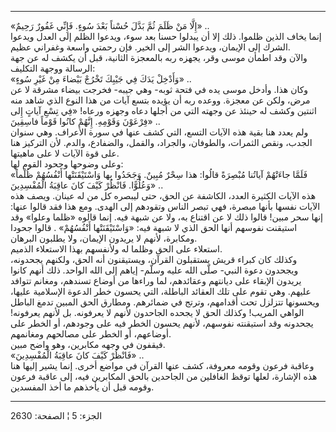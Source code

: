 ------------------------------------------------------------------------

«إِلَّا مَنْ ظَلَمَ ثُمَّ بَدَّلَ حُسْناً بَعْدَ سُوءٍ. فَإِنِّي غَفُورٌ رَحِيمٌ» ..  
إنما يخاف الذين ظلموا. ذلك إلا أن يبدلوا حسنا بعد سوء، ويدعوا الظلم إلى
العدل ويدعوا الشرك إلى الإيمان، ويدعوا الشر إلى الخير. فإن رحمتي واسعة
وغفراني عظيم.  
والآن وقد اطمأن موسى وقر، يجهزه ربه بالمعجزة الثانية، قبل أن يكشف له عن
جهة الرسالة ووجهة التكليف:  
«وَأَدْخِلْ يَدَكَ فِي جَيْبِكَ تَخْرُجْ بَيْضاءَ مِنْ غَيْرِ سُوءٍ» ..  
وكان هذا. وأدخل موسى يده في فتحة ثوبه- وهي جيبه- فخرجت بيضاء مشرقة لا عن
مرض، ولكن عن معجزة. ووعده ربه أن يؤيده بتسع آيات من هذا النوع الذي شاهد
منه اثنتين وكشف له حينئذ عن وجهته التي من أجلها دعاه وجهزه ورعاه! «فِي
تِسْعِ آياتٍ إِلى فِرْعَوْنَ وَقَوْمِهِ. إِنَّهُمْ كانُوا قَوْماً فاسِقِينَ» ..  
ولم يعدد هنا بقية هذه الآيات التسع، التي كشف عنها في سورة الأعراف. وهي
سنوان الجدب، ونقص الثمرات، والطوفان، والجراد، والقمل، والضفادع، والدم.
لأن التركيز هنا على قوة الآيات لا على ماهيتها.  
وعلى وضوحها وجحود القوم لها:  
«فَلَمَّا جاءَتْهُمْ آياتُنا مُبْصِرَةً قالُوا: هذا سِحْرٌ مُبِينٌ. وَجَحَدُوا بِها وَاسْتَيْقَنَتْها
أَنْفُسُهُمْ ظُلْماً وَعُلُوًّا. فَانْظُرْ كَيْفَ كانَ عاقِبَةُ الْمُفْسِدِينَ» ..  
هذه الآيات الكثيرة العدد، الكاشفة عن الحق، حتى ليبصره كل من له عينان.
ويصف هذه الآيات نفسها بأنها مبصرة، فهي تبصر الناس وتقودهم إلى الهدى. ومع
هذا فقد قالوا عنها: إنها سحر مبين! قالوا ذلك لا عن اقتناع به، ولا عن
شبهة فيه. إنما قالوه «ظلما وعلوا» وقد استيقنت نفوسهم أنها الحق الذي لا
شبهة فيه: «وَاسْتَيْقَنَتْها أَنْفُسُهُمْ» . قالوا جحودا ومكابرة، لأنهم لا يريدون
الإيمان، ولا يطلبون البرهان.  
استعلاء على الحق وظلما له ولأنفسهم بهذا الاستعلاء الذميم.  
وكذلك كان كبراء قريش يستقبلون القرآن، ويستيقنون أنه الحق، ولكنهم
يجحدونه، ويجحدون دعوة النبي- صلّى الله عليه وسلّم- إياهم إلى الله الواحد.
ذلك أنهم كانوا يريدون الإبقاء على ديانتهم وعقائدهم، لما وراءها من أوضاع
تسندهم، ومغانم تتوافد عليهم. وهي تقوم على تلك العقائد الباطلة، التي
يحسون خطر الدعوة الإسلامية عليها، ويحسونها تتزلزل تحت أقدامهم، وترتج في
ضمائرهم. ومطارق الحق المبين تدمغ الباطل الواهي المريب! وكذلك الحق لا
يجحده الجاحدون لأنهم لا يعرفونه. بل لأنهم يعرفونه! يجحدونه وقد استيقنته
نفوسهم، لأنهم يحسون الخطر فيه على وجودهم، أو الخطر على أوضاعهم، أو الخطر
على مصالحهم ومغانمهم.  
فيقفون في وجهه مكابرين، وهو واضح مبين.  
«فَانْظُرْ كَيْفَ كانَ عاقِبَةُ الْمُفْسِدِينَ» ..  
وعاقبة فرعون وقومه معروفة، كشف عنها القرآن في مواضع أخرى. إنما يشير
إليها هنا هذه الإشارة، لعلها توقظ الغافلين من الجاحدين بالحق المكابرين
فيه، إلى عاقبة فرعون وقومه قبل أن يأخذهم ما أخذ المفسدين.

------------------------------------------------------------------------

الجزء: 5 ¦ الصفحة: 2630
